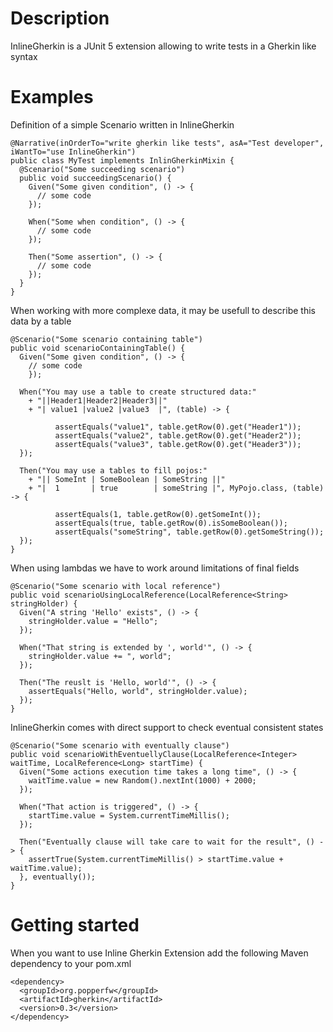 # Description
InlineGherkin is a JUnit 5 extension allowing to write tests in a Gherkin like syntax

# Examples
Definition of a simple Scenario written in InlineGherkin

    @Narrative(inOrderTo="write gherkin like tests", asA="Test developer", iWantTo="use InlineGherkin")
    public class MyTest implements InlinGherkinMixin {
      @Scenario("Some succeeding scenario")
      public void succeedingScenario() {
        Given("Some given condition", () -> {
          // some code
        });

        When("Some when condition", () -> {
          // some code	
        });

        Then("Some assertion", () -> {
          // some code
        });
      }
    }

When working with more complexe data, it may be usefull to describe this data by a table
    
    @Scenario("Some scenario containing table")
    public void scenarioContainingTable() {
      Given("Some given condition", () -> {
        // some code
		});
		
      When("You may use a table to create structured data:"
        + "||Header1|Header2|Header3||"
        + "| value1 |value2 |value3  |", (table) -> {
					
              assertEquals("value1", table.getRow(0).get("Header1"));
              assertEquals("value2", table.getRow(0).get("Header2"));
              assertEquals("value3", table.getRow(0).get("Header3"));
      });
		
      Then("You may use a tables to fill pojos:"
        + "|| SomeInt | SomeBoolean | SomeString ||"
        + "|  1       | true        | someString |", MyPojo.class, (table) -> {

              assertEquals(1, table.getRow(0).getSomeInt());
              assertEquals(true, table.getRow(0).isSomeBoolean());
              assertEquals("someString", table.getRow(0).getSomeString());
      });
    }
    
When using lambdas we have to work around limitations of final fields
    
    @Scenario("Some scenario with local reference")
    public void scenarioUsingLocalReference(LocalReference<String> stringHolder) {
      Given("A string 'Hello' exists", () -> {
        stringHolder.value = "Hello";
      });
		
      When("That string is extended by ', world'", () -> {
        stringHolder.value += ", world";
      });
		
      Then("The reuslt is 'Hello, world'", () -> {
        assertEquals("Hello, world", stringHolder.value);
      });
    }
    
InlineGherkin comes with direct support to check eventual consistent states

    @Scenario("Some scenario with eventually clause")
    public void scenarioWithEventuellyClause(LocalReference<Integer> waitTime, LocalReference<Long> startTime) {
      Given("Some actions execution time takes a long time", () -> {
        waitTime.value = new Random().nextInt(1000) + 2000;
      });

      When("That action is triggered", () -> {
        startTime.value = System.currentTimeMillis();
      });

      Then("Eventually clause will take care to wait for the result", () -> {
        assertTrue(System.currentTimeMillis() > startTime.value + waitTime.value);
      }, eventually());
    }    

# Getting started

When you want to use Inline Gherkin Extension add the following Maven dependency to your pom.xml

    <dependency>
      <groupId>org.popperfw</groupId>
      <artifactId>gherkin</artifactId>
      <version>0.3</version>
    </dependency>
